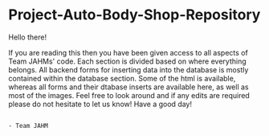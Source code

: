 # Project-Auto-Body-Shop-Repository

Hello there!

If you are reading this then you have been given access to all aspects of Team JAHMs' code. Each section is divided based on where 
everything belongs. All backend forms for inserting data into the database is mostly contained within the database section. Some of the
html is available, whereas all forms and their dtabase inserts are available here, as well as most of the images. Feel free to look around
and if any edits are required please do not hesitate to let us know! Have a good day!

                                                                                                          - Team JAHM
